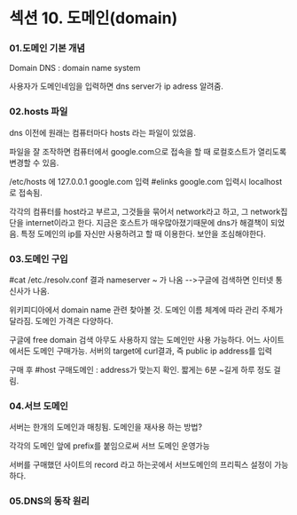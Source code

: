 # 섹션 10. 도메인(domain)

### 01.도메인 기본 개념
Domain
DNS : domain name system
 
사용자가 도메인네임을 입력하면 dns server가 ip adress 알려줌.

### 02.hosts 파일
dns 이전에 원래는 컴퓨터마다 hosts 라는 파일이 있었음.
 
파일을 잘 조작하면 컴퓨터에서 google.com으로 접속을 할 때 로컬호스트가 열리도록 변경할 수 있음.
 
/etc/hosts 에 127.0.0.1 google.com 입력
#elinks google.com 입력시 localhost로 접속됨.
 
각각의 컴퓨터를 host라고 부르고, 그것들을 묶어서 network라고 하고, 그 network집단을 internet이라고 한다. 지금은 호스트가 매우많아졌기때문에 dns가 해결책이 되었음.
특정 도메인의 ip를 자신만 사용하려고 할 때 이용한다. 보안을 조심해야한다.

### 03.도메인 구입
#cat /etc./resolv.conf
결과 nameserver ~ 가 나옴 
-->구글에 검색하면 인터넷 통신사가 나옴.
 
 
위키피디아에서 domain name 관련 찾아볼 것.
도메인 이름 체계에 따라 관리 주체가 달라짐. 
도메인 가격은 다양하다.
 
구글에 free domain 검색
아무도 사용하지 않는 도메인만 사용 가능하다.
어느 사이트 에서든 도메인 구매가능. 
서버의 target에 curl결과, 즉 public ip address를 입력
 
구매 후
#host 구매도메인 : address가 맞는지 확인. 짧게는 6분 ~길게 하루 정도 걸림.
 
### 04.서브 도메인
서버는 한개의 도메인과 매칭됨.
도메인을 재사용 하는 방법?
 
각각의 도메인 앞에 prefix를 붙임으로써 서브 도메인 운영가능
 
서버를 구매했던 사이트의
record 라고 하는곳에서 서브도메인의 프리픽스 설정이 가능하다.

### 05.DNS의 동작 원리

